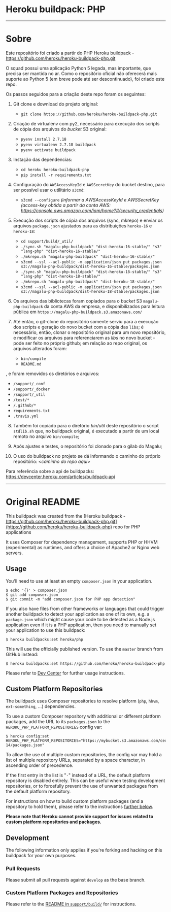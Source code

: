 # Heroku buildpack: PHP

---
# Sobre

Este repositório foi criado a partir do PHP Heroku buildpack - https://github.com/heroku/heroku-buildpack-php.git

O squad possui uma aplicação Python 5 legada, mas importante, que precisa ser mantida no ar. Como o repositório oficial não oferecerá mais suporte ao Python 5 (em breve pode até ser descontinuado), foi criado este repo.

Os passos seguidos para a criação deste repo foram os seguintes:


1. Git clone e download do projeto original:
   - `git clone https://github.com/heroku/heroku-buildpack-php.git`


2. Criação de virtualenv com py2, necessário para execução dos scripts de cópia dos arquivos do *bucket* S3 original: 
   - `pyenv install 2.7.18`
   - `pyenv virtualenv 2.7.18 buildpack`
   - `pyenv activate buildpack`


3. Instação das dependencias:
   - `cd heroku heroku-buildpack-php`
   - `pip install -r requirements.txt`


4. Configuração do `AWSAccessKeyId` e `AWSSecretKey` do bucket destino, para ser possível usar o utilitário `s3cmd`:
   - `s3cmd --configure` *(informar a AWSAccessKeyId e AWSSecretKey (access-key obtida a partir da conta AWS: https://console.aws.amazon.com/iam/home?#/security_credentials)*


5. Execução dos scripts de cópia dos arquivos (sync, mkrepo) e enviar os arquivos `package.json` ajustados para as distribuições `heroku-16` e `heroku-18`:
   - `cd support/build/_util/`
   - `./sync.sh "magalu-php-buildpack" "dist-heroku-16-stable/" "s3" "lang-php" "dist-heroku-16-stable/"`
   - `./mkrepo.sh "magalu-php-buildpack" "dist-heroku-16-stable/"`
   - `s3cmd --ssl --acl-public -m application/json put packages.json s3://magalu-php-buildpack/dist-heroku-16-stable/packages.json`
   - `./sync.sh "magalu-php-buildpack" "dist-heroku-18-stable/" "s3" "lang-php" "dist-heroku-18-stable/"`
   - `./mkrepo.sh "magalu-php-buildpack" "dist-heroku-18-stable/"`
   - `s3cmd --ssl --acl-public -m application/json put packages.json s3://magalu-php-buildpack/dist-heroku-18-stable/packages.json`


6) Os arquivos das bibliotecas foram copiados para o *bucket* S3 `magalu-php-buildpack` da conta AWS da empresa, e disponibilizados para leitura pública em `https://magalu-php-buildpack.s3.amazonaws.com/` 


7) Até então, o git-clone do repositório somente serviu para a execução dos scripts e geração do novo bucket com a cópia das `libs`; 
   é necessário, então, clonar o repositório original para um novo repositório, e modificar os arquivos para referenciarem as *libs* no novo bucket - pode ser feito no próprio github; 
   em relação ao repo original, os arquivos alterados foram:
   - `bin/compile`
   - `README.md`
   
, e foram removidos os diretórios e arquivos:
   - `/support/_conf`
   - `/support/_docker`
   - `/support/_util`
   - `/test/*`
   - `/.github/*`
   - `requirements.txt`
   - `.travis.yml`


8) Também foi copiado para o diretório *bin/util* deste repositório o script `stdlib.sh` que, no buildpack original, é executado a partir de um local remoto no arquivo `bin/compile`;


9) Após ajustes e testes, o repositório foi clonado para o gilab do Magalu;


10) O uso do buildpack no projeto se dá informando o caminho do próprio repositório: <*caminho do repo aqui*>


Para referência sobre a api de buildpacks: https://devcenter.heroku.com/articles/buildpack-api

---

# Original README

This buildpack was created from the [Heroku buildpack - https://github.com/heroku/heroku-buildpack-php.git](https://github.com/heroku/heroku-buildpack-php) repo for PHP applications

It uses Composer for dependency management, supports PHP or HHVM (experimental) as runtimes, and offers a choice of Apache2 or Nginx web servers.

## Usage

You'll need to use at least an empty `composer.json` in your application.

    $ echo '{}' > composer.json
    $ git add composer.json
    $ git commit -m "add composer.json for PHP app detection"

If you also have files from other frameworks or languages that could trigger another buildpack to detect your application as one of its own, e.g. a `package.json` which might cause your code to be detected as a Node.js application even if it is a PHP application, then you need to manually set your application to use this buildpack:

    $ heroku buildpacks:set heroku/php

This will use the officially published version. To use the `master` branch from GitHub instead:

    $ heroku buildpacks:set https://github.com/heroku/heroku-buildpack-php

Please refer to [Dev Center](https://devcenter.heroku.com/categories/php) for further usage instructions.

## Custom Platform Repositories

The buildpack uses Composer repositories to resolve platform (`php`, `hhvm`, `ext-something`, ...) dependencies.

To use a custom Composer repository with additional or different platform packages, add the URL to its `packages.json` to the `HEROKU_PHP_PLATFORM_REPOSITORIES` config var:

    $ heroku config:set HEROKU_PHP_PLATFORM_REPOSITORIES="https://mybucket.s3.amazonaws.com/cedar-14/packages.json"

To allow the use of multiple custom repositories, the config var may hold a list of multiple repository URLs, separated by a space character, in ascending order of precedence.

If the first entry in the list is "`-`" instead of a URL, the default platform repository is disabled entirely. This can be useful when testing development repositories, or to forcefully prevent the use of unwanted packages from the default platform repository.

For instructions on how to build custom platform packages (and a repository to hold them), please refer to the instructions [further below](#custom-platform-packages-and-repositories).

**Please note that Heroku cannot provide support for issues related to custom platform repositories and packages.**

## Development

The following information only applies if you're forking and hacking on this buildpack for your own purposes.

### Pull Requests

Please submit all pull requests against `develop` as the base branch.

### Custom Platform Packages and Repositories

Please refer to the [README in `support/build/`](support/build/README.md) for instructions.

